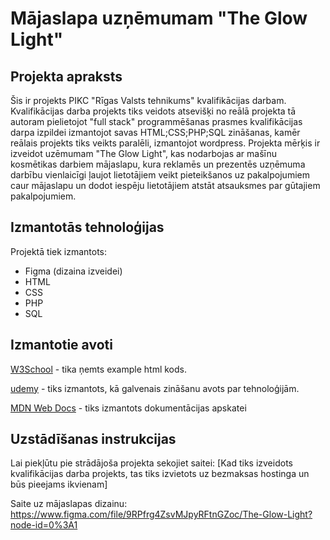 # Mājaslapa uzņēmumam "The Glow Light"

## Projekta apraksts
Šis ir projekts PIKC "Rīgas Valsts tehnikums" kvalifikācijas darbam. Kvalifikācijas darba projekts tiks veidots atsevišķi no reālā projekta tā autoram pielietojot "full stack" programmēšanas prasmes kvalifikācijas darpa izpildei izmantojot savas HTML;CSS;PHP;SQL zināšanas, kamēr reālais projekts tiks veikts paralēli, izmantojot wordpress. Projekta mērķis ir izveidot uzēmumam "The Glow Light", kas nodarbojas ar mašīnu kosmētikas darbiem mājaslapu, kura reklamēs un prezentēs uzņēmuma darbību vienlaicīgi ļaujot lietotājiem veikt pieteikšanos uz pakalpojumiem caur mājaslapu un dodot iespēju lietotājiem atstāt atsauksmes par gūtajiem pakalpojumiem.

## Izmantotās tehnoloģijas
Projektā tiek izmantots:
- Figma (dizaina izveidei)
- HTML
- CSS
- PHP
- SQL

## Izmantotie avoti
[W3School](https://www.w3schools.com/html/default.asp) - tika ņemts example html kods.

[udemy](udemy.com) - tiks izmantots, kā galvenais zināšanu avots par tehnoloģijām.

[MDN Web Docs](https://developer.mozilla.org/en-US/docs/Web) - tiks izmantots dokumentācijas apskatei


## Uzstādīšanas instrukcijas
Lai piekļūtu pie strādājoša projekta sekojiet saitei: [Kad tiks izveidots kvalifikācijas darba projekts, tas tiks izvietots uz bezmaksas hostinga un būs pieejams ikvienam]

Saite uz mājaslapas dizainu: https://www.figma.com/file/9RPfrg4ZsvMJpyRFtnGZoc/The-Glow-Light?node-id=0%3A1
